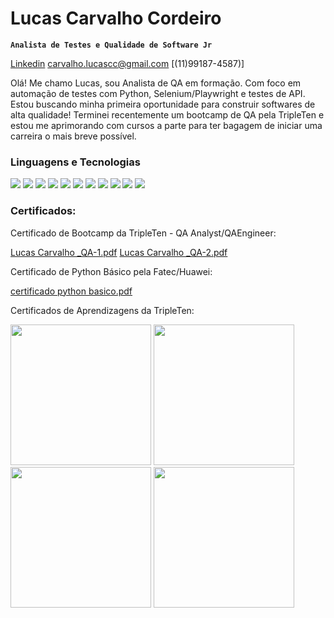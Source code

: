 # Lucas Carvalho Cordeiro

**`Analista de Testes e Qualidade de Software Jr`**

[Linkedin](https://www.linkedin.com/in/lucas-crvlh00/)
carvalho.lucascc@gmail.com
[(11)99187-4587)]

Olá! Me chamo Lucas, sou Analista de QA em formação. Com foco em automação de testes com Python, Selenium/Playwright e testes de API. Estou buscando minha primeira oportunidade para construir softwares de alta qualidade!
Terminei recentemente um bootcamp de QA pela TripleTen e estou me aprimorando com cursos a parte para ter bagagem de iniciar uma carreira o mais breve possível.

### Linguagens e Tecnologias

<img src="https://img.shields.io/badge/Python-3776AB?style=for-the-badge&logo=python&logoColor=white"> <img src="https://img.shields.io/badge/SQL-025E8C?style=for-the-badge&logo=sql&logoColor=white"> <img src="https://img.shields.io/badge/Selenium-43B02A?style=for-the-badge&logo=selenium&logoColor=white"> <img src="https://img.shields.io/badge/Postman-FF6C37?style=for-the-badge&logo=postman&logoColor=white"> <img src="https://img.shields.io/badge/Android%20Studio-3DDC84?style=for-the-badge&logo=android-studio&logoColor=white"> <img src="https://img.shields.io/badge/Swagger-85EA2D?style=for-the-badge&logo=swagger&logoColor=black"> <img src="https://img.shields.io/badge/Git-F05032?style=for-the-badge&logo=git&logoColor=white"> <img src="https://img.shields.io/badge/Figma-F24E1E?style=for-the-badge&logo=figma&logoColor=white"> <img src="https://img.shields.io/badge/Jira-0052CC?style=for-the-badge&logo=jira&logoColor=white"> <img src="https://img.shields.io/badge/HTML5-E34F26?style=for-the-badge&logo=html5&logoColor=white"> <img src="https://img.shields.io/badge/CSS3-1572B6?style=for-the-badge&logo=css3&logoColor=white">

### Certificados:

Certificado de Bootcamp da TripleTen - QA Analyst/QAEngineer:

[Lucas Carvalho _QA-1.pdf](https://github.com/user-attachments/files/22371911/Lucas.Carvalho._QA-1.pdf)
[Lucas Carvalho _QA-2.pdf](https://github.com/user-attachments/files/22371912/Lucas.Carvalho._QA-2.pdf)

Certificado de Python Básico pela Fatec/Huawei:

[certificado python basico.pdf](https://github.com/user-attachments/files/22351675/certificado.python.basico.pdf)

Certificados de Aprendizagens da TripleTen:

<img src="https://github.com/user-attachments/assets/61f9bccb-0ebd-4540-8639-e7c7d1c23480" width="225" />
<img src="https://github.com/user-attachments/assets/b8efa9d4-ca05-47a4-8bc9-1a4240bf6fc7" width="225" />
<img src="https://github.com/user-attachments/assets/c3068960-7fde-40df-bbb0-d87150ecea06" width="225" />
<img src="https://github.com/user-attachments/assets/79450a5e-3010-4c9a-8ff6-117a709aae32" width="225" />

